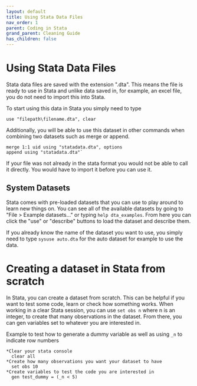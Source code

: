 ```yaml
---
layout: default
title: Using Stata Data Files
nav_order: 1
parent: Coding in Stata
grand_parent: Cleaning Guide
has_children: false
---
```


# Using Stata Data Files

Stata data files are saved with the extension ".dta". This means the file is ready to use in Stata and unlike data saved in, for example, an excel file, you do not need to import this into Stata. 

To start using this data in Stata you simply need to type 
```
use "filepath\filename.dta", clear
```
 
Additionally, you will be able to use this dataset in other commands when combining two datasets such as merge or append. 
```
merge 1:1 uid using "statadata.dta", options
append using "statadata.dta"`
``` 
If your file was not already in the stata format you would not be able to call it directly. You would have to import it before you can use it.

## System Datasets 
Stata comes with pre-loaded datasets that you can use to play around to learn new things on. 
You can see all of the available datasets by going to "File > Example datasets..." or typing `help dta_examples`. From here you can click the "use" or "describe" buttons to load the dataset and describe them. 

If you already know the name of the dataset you want to use, you simply need to type `sysuse auto.dta` for the auto dataset for example to use the data. 

# Creating a dataset in Stata from scratch 
In Stata, you can create a dataset from scratch. This can be helpful if you want to test some code, learn or check how something works. 
When working in a clear Stata session, you can use `set obs n` where n is an integer, to create that many observations in the dataset. From there, you can gen variables set to whatever you are interested in. 

Example to test how to generate a dummy variable as well as using `_n` to indicate row numbers
```
*Clear your stata console
  clear all 
*Create how many observations you want your dataset to have
  set obs 10 
*Create variables to test the code you are interested in 
  gen test_dummy = (_n < 5) 
```